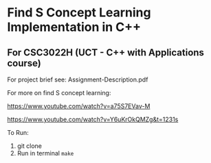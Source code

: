# Find S Concept Learning Implementation in C++
## For CSC3022H (UCT - C++ with Applications course)

For project brief see: Assignment-Description.pdf

For more on find S concept learning:

https://www.youtube.com/watch?v=a75S7EVav-M

https://www.youtube.com/watch?v=Y6uKrOkQMZg&t=1231s

To Run:
1. git clone
2. Run in terminal
`make`

